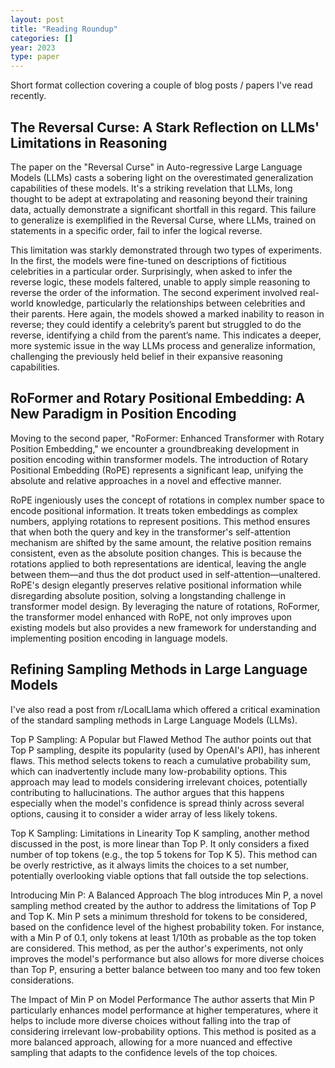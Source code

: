 ```yaml
---
layout: post
title: "Reading Roundup"
categories: []
year: 2023
type: paper
---
```


Short format collection covering a couple of blog posts / papers I've read recently.

## The Reversal Curse: A Stark Reflection on LLMs' Limitations in Reasoning

The paper on the "Reversal Curse" in Auto-regressive Large Language Models (LLMs) casts a sobering light on the overestimated generalization capabilities of these models. It's a striking revelation that LLMs, long thought to be adept at extrapolating and reasoning beyond their training data, actually demonstrate a significant shortfall in this regard. This failure to generalize is exemplified in the Reversal Curse, where LLMs, trained on statements in a specific order, fail to infer the logical reverse.

This limitation was starkly demonstrated through two types of experiments. In the first, the models were fine-tuned on descriptions of fictitious celebrities in a particular order. Surprisingly, when asked to infer the reverse logic, these models faltered, unable to apply simple reasoning to reverse the order of the information. The second experiment involved real-world knowledge, particularly the relationships between celebrities and their parents. Here again, the models showed a marked inability to reason in reverse; they could identify a celebrity’s parent but struggled to do the reverse, identifying a child from the parent’s name. This indicates a deeper, more systemic issue in the way LLMs process and generalize information, challenging the previously held belief in their expansive reasoning capabilities.

## RoFormer and Rotary Positional Embedding: A New Paradigm in Position Encoding

Moving to the second paper, "RoFormer: Enhanced Transformer with Rotary Position Embedding," we encounter a groundbreaking development in position encoding within transformer models. The introduction of Rotary Positional Embedding (RoPE) represents a significant leap, unifying the absolute and relative approaches in a novel and effective manner.

RoPE ingeniously uses the concept of rotations in complex number space to encode positional information. It treats token embeddings as complex numbers, applying rotations to represent positions. This method ensures that when both the query and key in the transformer's self-attention mechanism are shifted by the same amount, the relative position remains consistent, even as the absolute position changes. This is because the rotations applied to both representations are identical, leaving the angle between them—and thus the dot product used in self-attention—unaltered. RoPE's design elegantly preserves relative positional information while disregarding absolute position, solving a longstanding challenge in transformer model design. By leveraging the nature of rotations, RoFormer, the transformer model enhanced with RoPE, not only improves upon existing models but also provides a new framework for understanding and implementing position encoding in language models.

## Refining Sampling Methods in Large Language Models

I've also read a post from r/LocalLlama which offered a critical examination of the standard sampling methods in Large Language Models (LLMs).

Top P Sampling: A Popular but Flawed Method
The author points out that Top P sampling, despite its popularity (used by OpenAI's API), has inherent flaws. This method selects tokens to reach a cumulative probability sum, which can inadvertently include many low-probability options. This approach may lead to models considering irrelevant choices, potentially contributing to hallucinations. The author argues that this happens especially when the model's confidence is spread thinly across several options, causing it to consider a wider array of less likely tokens.

Top K Sampling: Limitations in Linearity
Top K sampling, another method discussed in the post, is more linear than Top P. It only considers a fixed number of top tokens (e.g., the top 5 tokens for Top K 5). This method can be overly restrictive, as it always limits the choices to a set number, potentially overlooking viable options that fall outside the top selections.

Introducing Min P: A Balanced Approach
The blog introduces Min P, a novel sampling method created by the author to address the limitations of Top P and Top K. Min P sets a minimum threshold for tokens to be considered, based on the confidence level of the highest probability token. For instance, with a Min P of 0.1, only tokens at least 1/10th as probable as the top token are considered. This method, as per the author's experiments, not only improves the model's performance but also allows for more diverse choices than Top P, ensuring a better balance between too many and too few token considerations.

The Impact of Min P on Model Performance
The author asserts that Min P particularly enhances model performance at higher temperatures, where it helps to include more diverse choices without falling into the trap of considering irrelevant low-probability options. This method is posited as a more balanced approach, allowing for a more nuanced and effective sampling that adapts to the confidence levels of the top choices.
